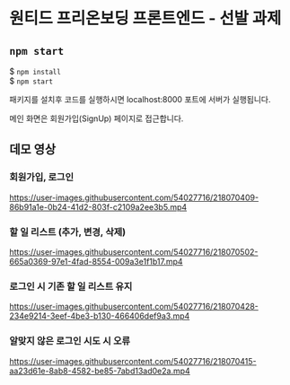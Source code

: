 # 원티드 프리온보딩 프론트엔드 - 선발 과제

## `npm start`

$ `npm install` </br>
$ `npm start`

<p> 패키지를 설치후 코드를 실행하시면 localhost:8000 포트에 서버가 실행됩니다. </p>
<p> 메인 화면은 회원가입(SignUp) 페이지로 접근합니다. </p>

## 데모 영상

### 회원가입, 로그인
https://user-images.githubusercontent.com/54027716/218070409-86b91a1e-0b24-41d2-803f-c2109a2ee3b5.mp4

### 할 일 리스트 (추가, 변경, 삭제)
https://user-images.githubusercontent.com/54027716/218070502-665a0369-97e1-4fad-8554-009a3e1f1b17.mp4

### 로그인 시 기존 할 일 리스트 유지
https://user-images.githubusercontent.com/54027716/218070428-234e9214-3eef-4be3-b130-466406def9a3.mp4


### 알맞지 않은 로그인 시도 시 오류
https://user-images.githubusercontent.com/54027716/218070415-aa23d61e-8ab8-4582-be85-7abd13ad0e2a.mp4


